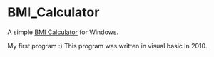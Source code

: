 # BMI_Calculator
A simple [BMI Calculator](https://en.wikipedia.org/wiki/Body_mass_index) for Windows.

My first program :)
This program was written in visual basic in 2010.
